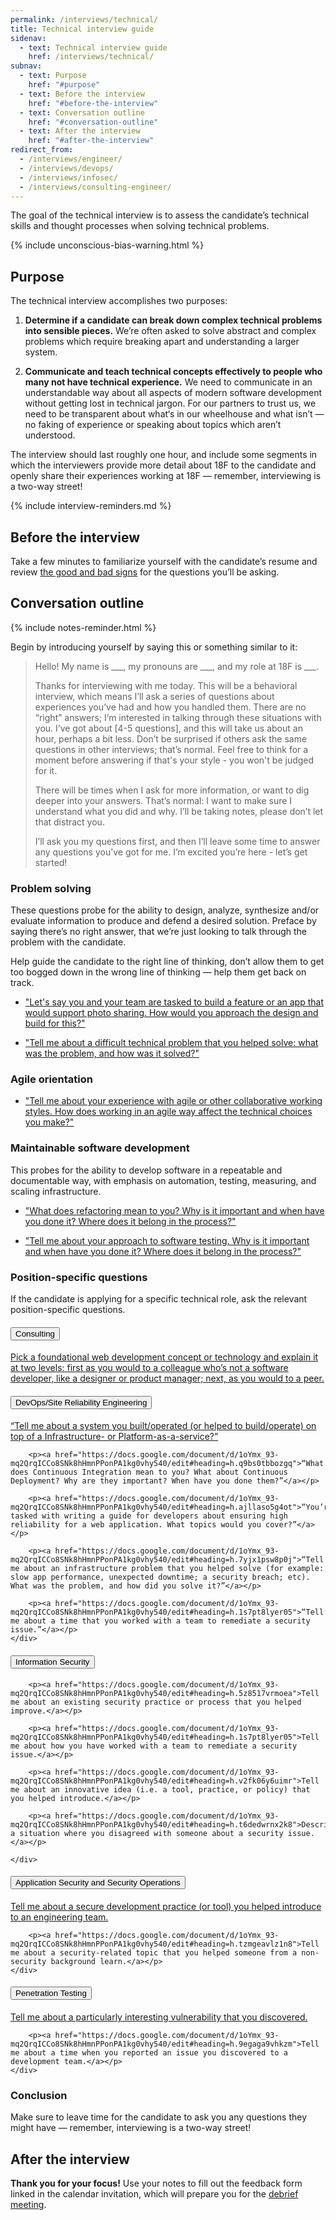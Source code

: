 ```yaml
---
permalink: /interviews/technical/
title: Technical interview guide
sidenav:
  - text: Technical interview guide
    href: /interviews/technical/
subnav:
  - text: Purpose
    href: "#purpose"
  - text: Before the interview
    href: "#before-the-interview"
  - text: Conversation outline
    href: "#conversation-outline"
  - text: After the interview
    href: "#after-the-interview"
redirect_from:
  - /interviews/engineer/
  - /interviews/devops/
  - /interviews/infosec/
  - /interviews/consulting-engineer/
---
```


The goal of the technical interview is to assess the candidate’s technical skills and thought processes when solving technical problems.

{% include unconscious-bias-warning.html %}

## Purpose

The technical interview accomplishes two purposes:

1. **Determine if a candidate can break down complex technical problems into sensible pieces.** We’re often asked to solve abstract and complex problems which require breaking apart and understanding a larger system.

2. **Communicate and teach technical concepts effectively to people who many not have technical experience.** We need to communicate in an understandable way about all aspects of modern software development without getting lost in technical jargon. For our partners to trust us, we need to be transparent about what‘s in our wheelhouse and what isn’t — no faking of experience or speaking about topics which aren’t understood.

The interview should last roughly one hour, and include some segments in which the interviewers provide more detail about 18F to the candidate and openly share their experiences working at 18F — remember, interviewing is a two-way street!

{% include interview-reminders.md %}

## Before the interview

Take a few minutes to familiarize yourself with the candidate’s resume and review [the good and bad signs](https://docs.google.com/document/d/1oYmx_93-mq2QrqICCo8SNk8hHmnPPonPA1kg0vhy540/edit) for the questions you’ll be asking.

## Conversation outline

{% include notes-reminder.html %}

Begin by introducing yourself by saying this or something similar to it:

> Hello! My name is \_\_\_, my pronouns are \_\_\_, and my role at 18F is \_\_\_.
>
> Thanks for interviewing with me today. This will be a behavioral interview, which means I’ll ask a series of questions about experiences you’ve had and how you handled them. There are no “right” answers; I’m interested in talking through these situations with you. I’ve got about [4-5 questions], and this will take us about an hour, perhaps a bit less. Don’t be surprised if others ask the same questions in other interviews; that’s normal. Feel free to think for a moment before answering if that's your style - you won't be judged for it.
>
> There will be times when I ask for more information, or want to dig deeper into your answers. That’s normal: I want to make sure I understand what you did and why. I’ll be taking notes, please don’t let that distract you.
>
> I’ll ask you my questions first, and then I’ll leave some time to answer any questions you’ve got for me. I’m excited you’re here - let’s get started!

### Problem solving

These questions probe for the ability to design, analyze, synthesize and/or evaluate information
to produce and defend a desired solution. Preface by saying there’s no right answer, that we’re just looking to talk through the problem with the candidate.

Help guide the candidate to the right line of thinking, don’t allow them to get too bogged down in the wrong line of thinking — help them get back on track.

* ["Let's say you and your team are tasked to build a feature or an app that would support photo sharing. How would you approach the design and build for this?"](https://docs.google.com/document/d/1oYmx_93-mq2QrqICCo8SNk8hHmnPPonPA1kg0vhy540/edit#heading=h.tgd47iei6k4w)

* ["Tell me about a difficult technical problem that you helped solve: what was the problem, and how was it solved?"](https://docs.google.com/document/d/1oYmx_93-mq2QrqICCo8SNk8hHmnPPonPA1kg0vhy540/edit#heading=h.ory7bezha9al)

### Agile orientation

* ["Tell me about your experience with agile or other collaborative working styles. How does working in an agile way affect the technical choices you make?"](https://docs.google.com/document/d/1oYmx_93-mq2QrqICCo8SNk8hHmnPPonPA1kg0vhy540/edit#heading=h.p3zgydisjuv3)


### Maintainable software development

This probes for the ability to develop software in a repeatable and documentable way, with emphasis on automation, testing, measuring, and scaling infrastructure.

* ["What does refactoring mean to you? Why is it important and when have you done it? Where does it belong in the process?"](https://docs.google.com/document/d/1oYmx_93-mq2QrqICCo8SNk8hHmnPPonPA1kg0vhy540/edit#heading=h.iiceusfwxdz6)

* ["Tell me about your approach to software testing. Why is it important and when have you done it? Where does it belong in the process?"](https://docs.google.com/document/d/1oYmx_93-mq2QrqICCo8SNk8hHmnPPonPA1kg0vhy540/edit#heading=h.8vmh70tr7j6b)

### Position-specific questions

If the candidate is applying for a specific technical role, ask the relevant position-specific questions.

<div class="usa-accordion usa-accordion--bordered">
  <h4 class="usa-accordion__heading">
    <button class="usa-accordion__button" aria-expanded="true" aria-controls="consulting">
      Consulting
    </button>
  </h4>
    <div id="consulting" class="usa-accordion__content">
        <a href="https://docs.google.com/document/d/1oYmx_93-mq2QrqICCo8SNk8hHmnPPonPA1kg0vhy540/edit#heading=h.8lizmty3jisl">Pick a foundational web development concept or technology and explain it at two levels: first as you would to a colleague who’s not a software developer, like a designer or product manager; next, as you would to a peer.</a>
    </div>
  <h4 class="usa-accordion__heading">
    <button class="usa-accordion__button" aria-expanded="false" aria-controls="devops">
      DevOps/Site Reliability Engineering
    </button>
  </h4>
    <div id="devops" class="usa-accordion__content">
        <p><a href="https://docs.google.com/document/d/1oYmx_93-mq2QrqICCo8SNk8hHmnPPonPA1kg0vhy540/edit#heading=h.8oo7fbtvctyj">“Tell me about a system you built/operated (or helped to build/operate) on top of a Infrastructure- or Platform-as-a-service?”</a></p>

        <p><a href="https://docs.google.com/document/d/1oYmx_93-mq2QrqICCo8SNk8hHmnPPonPA1kg0vhy540/edit#heading=h.q9bs0tbbozgq">“What does Continuous Integration mean to you? What about Continuous Deployment? Why are they important? When have you done them?”</a></p>

        <p><a href="https://docs.google.com/document/d/1oYmx_93-mq2QrqICCo8SNk8hHmnPPonPA1kg0vhy540/edit#heading=h.ajllaso5g4ot">“You’re tasked with writing a guide for developers about ensuring high reliability for a web application. What topics would you cover?”</a></p>

        <p><a href="https://docs.google.com/document/d/1oYmx_93-mq2QrqICCo8SNk8hHmnPPonPA1kg0vhy540/edit#heading=h.7yjx1psw8p0j">“Tell me about an infrastructure problem that you helped solve (for example: slow app performance, unexpected downtime; a security breach; etc). What was the problem, and how did you solve it?”</a></p>

        <p><a href="https://docs.google.com/document/d/1oYmx_93-mq2QrqICCo8SNk8hHmnPPonPA1kg0vhy540/edit#heading=h.1s7pt8lyer05">“Tell me about a time that you worked with a team to remediate a security issue.”</a></p>
    </div>
  <h4 class="usa-accordion__heading">
    <button class="usa-accordion__button" aria-expanded="false" aria-controls="infosec">
      Information Security
    </button>
  </h4>
    <div id="infosec" class="usa-accordion__content">

        <p><a href="https://docs.google.com/document/d/1oYmx_93-mq2QrqICCo8SNk8hHmnPPonPA1kg0vhy540/edit#heading=h.5z8517vrmoea">Tell me about an existing security practice or process that you helped improve.</a></p>

        <p><a href="https://docs.google.com/document/d/1oYmx_93-mq2QrqICCo8SNk8hHmnPPonPA1kg0vhy540/edit#heading=h.1s7pt8lyer05">Tell me about how you have worked with a team to remediate a security issue.</a></p>

        <p><a href="https://docs.google.com/document/d/1oYmx_93-mq2QrqICCo8SNk8hHmnPPonPA1kg0vhy540/edit#heading=h.v2fk06y6uimr">Tell me about an innovative idea (i.e. a tool, practice, or policy) that you helped introduce.</a></p>

        <p><a href="https://docs.google.com/document/d/1oYmx_93-mq2QrqICCo8SNk8hHmnPPonPA1kg0vhy540/edit#heading=h.t6dedwrnx2k8">Describe a situation where you disagreed with someone about a security issue.</a></p>

    </div>
  <h4 class="usa-accordion__heading">
    <button class="usa-accordion__button" aria-expanded="false" aria-controls="appsec">
      Application Security and Security Operations
    </button>
  </h4>
    <div id="appsec" class="usa-accordion__content">
        <p><a href="https://docs.google.com/document/d/1oYmx_93-mq2QrqICCo8SNk8hHmnPPonPA1kg0vhy540/edit#heading=h.kp7l6vfz1yhg">Tell me about a secure development practice (or tool) you helped introduce to an engineering team.</a></p>

        <p><a href="https://docs.google.com/document/d/1oYmx_93-mq2QrqICCo8SNk8hHmnPPonPA1kg0vhy540/edit#heading=h.tzmgeavlz1n8">Tell me about a security-related topic that you helped someone from a non-security background learn.</a></p>
    </div>
  <h4 class="usa-accordion__heading">
    <button class="usa-accordion__button" aria-expanded="false" aria-controls="pentest">
      Penetration Testing
    </button>
  </h4>
    <div id="pentest" class="usa-accordion__content">
        <p><a href="https://docs.google.com/document/d/1oYmx_93-mq2QrqICCo8SNk8hHmnPPonPA1kg0vhy540/edit#heading=h.7x7o7oomtxsw">Tell me about a particularly interesting vulnerability that you discovered.</a></p>

        <p><a href="https://docs.google.com/document/d/1oYmx_93-mq2QrqICCo8SNk8hHmnPPonPA1kg0vhy540/edit#heading=h.9egaga9vhkzm">Tell me about a time when you reported an issue you discovered to a development team.</a></p>
    </div>
</div>

### Conclusion

Make sure to leave time for the candidate to ask you any questions they might have — remember, interviewing is a two-way street!

## After the interview

**Thank you for your focus!** Use your notes to fill out the feedback form linked in the calendar invitation, which will prepare you for the [debrief meeting]({{site.baseurl}}/debrief/).
